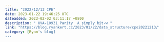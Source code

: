 ```yaml
---
title: "2022/12/13 CPE"
date: 2023-01-22 19:46:25 UTC
dateadded: 2023-02-02 03:11:17 +0800
description: " UVA-10931 Parity  A simply bit-w "
link: "https://blog.ryankert.cc/2023/01/22/data_structure/cpe20221213/"
category: [Ryan's blog]
---
```

